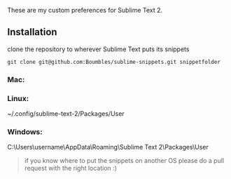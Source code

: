 These are my custom preferences for Sublime Text 2.

## Installation

clone the repository to wherever Sublime Text puts its snippets

    git clone git@github.com:Boumbles/sublime-snippets.git snippetfolder

### Mac:

### Linux:

~/.config/sublime-text-2/Packages/User

### Windows: ###

C:\Users\username\AppData\Roaming\Sublime Text 2\Packages\User

> if you know where to put the snippets on another OS please do a pull request with the right location :) 
